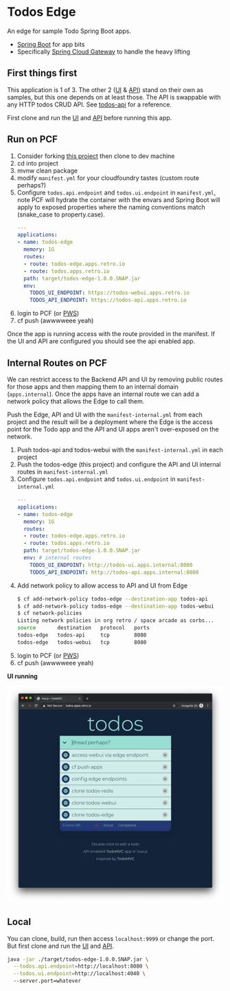 # Todos Edge

An edge for sample Todo Spring Boot apps.

* [Spring Boot](https://spring.io/projects/spring-boot) for app bits
* Specifically [Spring Cloud Gateway](https://spring.io/projects/spring-cloud-gateway) to handle the heavy lifting

## First things first

This application is 1 of 3.  The other 2 ([UI](https://github.com/corbtastik/todos-webui) & [API](https://github.com/corbtastik/todos-api)) stand on their own as samples, but this one depends on at least those.  The API is swappable with any HTTP todos CRUD API.  See [todos-api](https://github.com/corbtastik/todos-api) for a reference.

First clone and run the [UI](https://github.com/corbtastik/todos-webui) and [API](https://github.com/corbtastik/todos-api) before running this app.

## Run on PCF

1. Consider forking [this project](https://github.com/corbtastik/todos-edge) then clone to dev machine
1. cd into project
1. mvnw clean package
1. modify `manifest.yml` for your cloudfoundry tastes (custom route perhaps?)
1. Configure `todos.api.endpoint` and `todos.ui.endpoint` in `manifest.yml`, note PCF will hydrate the container with the envars and Spring Boot will apply to exposed properties where the naming conventions match (snake_case to property.case).
    ```yaml
    ---
    applications:
    - name: todos-edge
      memory: 1G
      routes:
      - route: todos-edge.apps.retro.io
      - route: todos.apps.retro.io  
      path: target/todos-edge-1.0.0.SNAP.jar
      env:
        TODOS_UI_ENDPOINT: https://todos-webui.apps.retro.io
        TODOS_API_ENDPOINT: https://todos-api.apps.retro.io
    ```
1. login to PCF (or [PWS](https://run.pivotal.io/))
1. cf push (awwwweee yeah)

Once the app is running access with the route provided in the manifest.  If the UI and API are configured you should see the api enabled app.

## Internal Routes on PCF

We can restrict access to the Backend API and UI by removing public routes for those apps and then mapping them to an internal domain (``apps.internal``).  Once the apps have an internal route we can add a network policy that allows the Edge to call them.

Push the Edge, API and UI with the ``manifest-internal.yml`` from each project and the result will be a deployment where the Edge is the access point for the Todo app and the API and UI apps aren't over-exposed on the network.

1. Push todos-api and todos-webui with the ``manifest-internal.yml`` in each project
1. Push the todos-edge (this project) and configure the API and UI internal routes in ``manifest-internal.yml``
1. Configure `todos.api.endpoint` and `todos.ui.endpoint` in `manifest-internal.yml`
    ```yaml
    ---
    applications:
    - name: todos-edge
      memory: 1G
      routes:
      - route: todos-edge.apps.retro.io
      - route: todos.apps.retro.io  
      path: target/todos-edge-1.0.0.SNAP.jar
      env: # internal routes
        TODOS_UI_ENDPOINT: http://todos-ui.apps.internal:8080
        TODOS_API_ENDPOINT: http://todos-api.apps.internal:8080
    ```
1. Add network policy to allow access to API and UI from Edge
    ```bash
    $ cf add-network-policy todos-edge --destination-app todos-api
    $ cf add-network-policy todos-edge --destination-app todos-webui
    $ cf network-policies
    Listing network policies in org retro / space arcade as corbs...
    source       destination   protocol   ports
    todos-edge   todos-api     tcp        8080
    todos-edge   todos-webui   tcp        8080    
    ```
1. login to PCF (or [PWS](https://run.pivotal.io/))
1. cf push (awwwweee yeah)

**UI running**

<p align="center">
    <img src="https://github.com/corbtastik/todos-images/raw/master/todos-webui/ui.png" width="640">
</p>

## Local

You can clone, build, run then access ``localhost:9999`` or change the port.  But first clone and run the [UI](https://github.com/corbtastik/todos-webui) and [API](https://github.com/corbtastik/todos-api).

```bash
java -jar ./target/todos-edge-1.0.0.SNAP.jar \
  --todos.api.endpoint=http://localhost:8080 \
  --todos.ui.endpoint=http://localhost:4040 \  
  --server.port=whatever
``` 